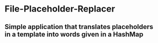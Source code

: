 # File-Placeholder-Replacer

## Simple application that translates placeholders in a template into words given in a HashMap